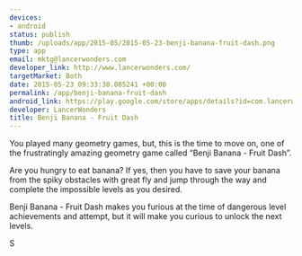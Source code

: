 ```yaml
--- 
devices: 
- android
status: publish
thumb: /uploads/app/2015-05/2015-05-23-benji-banana-fruit-dash.png
type: app
email: mktg@lancerwonders.com
developer_link: http://www.lancerwonders.com/
targetMarket: Both
date: 2015-05-23 09:33:38.085241 +00:00
permalink: /app/benji-banana-fruit-dash
android_link: https://play.google.com/store/apps/details?id=com.lancerwonders.benjibanana
developer: LancerWonders
title: Benji Banana - Fruit Dash
---
```


You played many geometry games, but, this is the time to move on, one of the frustratingly amazing  geometry game called “Benji Banana - Fruit Dash”.

Are you hungry to eat  banana? If yes, then you have to save your banana from the spiky obstacles with great fly and jump through the way and complete the impossible levels as you desired.

Benji Banana - Fruit Dash makes you furious at the time of dangerous level achievements and attempt, but it will make you curious to unlock the next levels.

S
